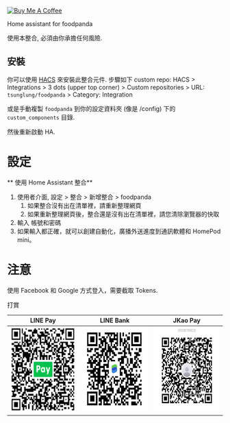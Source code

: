 <a href="https://www.buymeacoffee.com/tsunglung" target="_blank"><img src="https://cdn.buymeacoffee.com/buttons/default-orange.png" alt="Buy Me A Coffee" height="30" width="120"></a>

Home assistant for foodpanda


使用本整合, 必須由你承擔任何風險.

## 安裝

你可以使用 [HACS](https://hacs.xyz/) 來安裝此整合元件. 步驟如下 custom repo: HACS > Integrations > 3 dots (upper top corner) > Custom repositories > URL: `tsunglung/foodpanda` > Category: Integration

或是手動複製 `foodpanda` 到你的設定資料夾 (像是 /config) 下的 `custom_components` 目錄.

然後重新啟動 HA.

# 設定

** 使用 Home Assistant 整合**

1. 使用者介面, 設定 > 整合 > 新增整合 > foodpanda
   1. 如果整合沒有出在清單裡，請重新整理網頁
   2. 如果重新整理網頁後，整合還是沒有出在清單裡，請您清除瀏覽器的快取
2. 輸入 帳號和密碼
3. 如果輸入都正確，就可以創建自動化，廣播外送進度到通訊軟體和 HomePod mini。

# 注意
使用 Facebook 和 Google 方式登入，需要截取 Tokens.

打賞

|  LINE Pay | LINE Bank | JKao Pay |
| :------------: | :------------: | :------------: |
| <img src="https://github.com/tsunglung/foodpanda/blob/master/linepay.jpg" alt="Line Pay" height="200" width="200">  | <img src="https://github.com/tsunglung/foodpanda/blob/master/linebank.jpg" alt="Line Bank" height="200" width="200">  | <img src="https://github.com/tsunglung/foodpanda/blob/master/jkopay.jpg" alt="JKo Pay" height="200" width="200">  |
